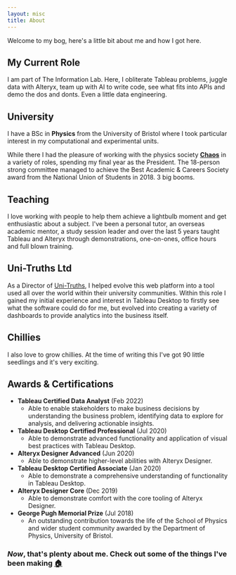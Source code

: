 ```yaml
---
layout: misc
title: About
---
```


Welcome to my bog, here's a little bit about me and how I got here.

## My Current Role

I am part of The Information Lab. Here, I obliterate Tableau problems, juggle data with Alteryx, team up with AI to write code, see what fits into APIs and demo the dos and donts. Even a little data engineering.

## University

I have a BSc in **Physics** from the University of Bristol where I took particular interest in my computational and experimental units.

While there I had the pleasure of working with the physics society **[Chaos](https://www.bristolchaos.com)** in a variety of roles, spending my final year as the President. The 18-person strong committee managed to achieve the Best Academic & Careers Society award from the National Union of Students in 2018. 3 big booms.

## Teaching

I love working with people to help them achieve a lightbulb moment and get enthusiastic about a subject. I've been a personal tutor, an overseas academic mentor, a study session leader and over the last 5 years taught Tableau and Alteryx through demonstrations, one-on-ones, office hours and full blown training.

## Uni-Truths Ltd

As a Director of [Uni-Truths](https://www.uni-truths.com), I helped evolve this web platform into a tool used all over the world within their university communities. Within this role I gained my initial experience and interest in Tableau Desktop to firstly see what the software could do for me, but evolved into creating a variety of dashboards to provide analytics into the business itself.

## Chillies

I also love to grow chillies. At the time of writing this I've got 90 little seedlings and it's very exciting.

## Awards & Certifications

- **Tableau Certified Data Analyst** (Feb 2022)
  - Able to enable stakeholders to make business decisions by understanding the business problem, identifying data to explore for analysis, and delivering actionable insights.
- **Tableau Desktop Certified Professional** (Jul 2020)
  - Able to demonstrate advanced functionality and application of visual best practices with Tableau Desktop.
- **Alteryx Designer Advanced** (Jun 2020)
  - Able to demonstrate higher-level abilities with Alteryx Designer.
- **Tableau Desktop Certified Associate** (Jan 2020)
  - Able to demonstrate a comprehensive understanding of functionality in Tableau Desktop.
- **Alteryx Designer Core** (Dec 2019)
  - Able to demonstrate comfort with the core tooling of Alteryx Designer.
- **George Pugh Memorial Prize** (Jul 2018)
  - An outstanding contribution towards the life of the School of Physics and wider student community awarded by the Department of Physics, University of Bristol.

### _Now_, that's plenty about me. Check out some of the things I've been making [🏠](https://chrisvizes.github.io/)
